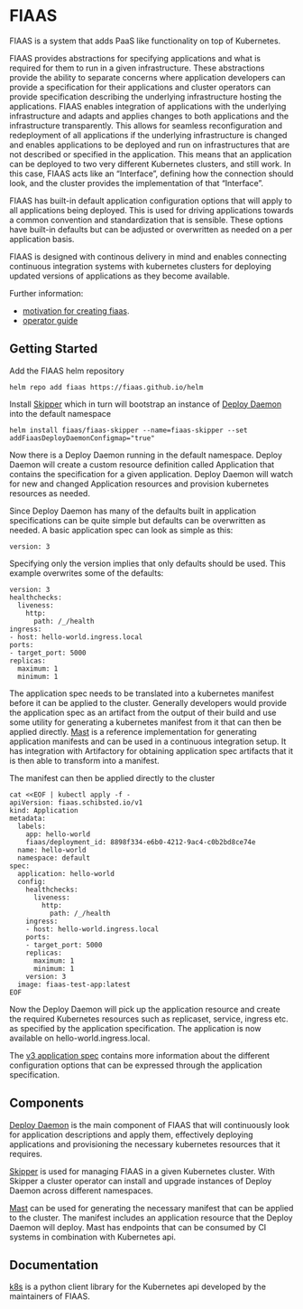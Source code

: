 # FIAAS

FIAAS is a system that adds PaaS like functionality on top of Kubernetes.

FIAAS provides abstractions for specifying applications and what is required for
them to run in a given infrastructure.  These abstractions provide the ability
to separate concerns where application developers can provide a specification
for their applications and cluster operators can provide specification
describing the underlying infrastructure hosting the applications. FIAAS enables
integration of applications with the underlying infrastructure and adapts and
applies changes to both applications and the infrastructure transparently. This
allows for seamless reconfiguration and redeployment of all applications if the
underlying infrastructure is changed and enables applications to be deployed and
run on infrastructures that are not described or specified in the application.
This means that an application can be deployed to two very different Kubernetes
clusters, and still work. In this case, FIAAS acts like an “Interface”, defining
how the connection should look, and the cluster provides the implementation of
that “Interface”.

FIAAS has built-in default application configuration options that will apply to
all applications being deployed. This is used for driving applications
towards a common convention and standardization that is sensible. These options
have built-in defaults but can be adjusted or overwritten as needed on a per
application basis.

FIAAS is designed with continous delivery in mind and enables connecting
continuous integration systems with kubernetes clusters for deploying updated
versions of applications as they become available.

Further information:

* [motivation for creating fiaas](https://github.com/fiaas/fiaas-deploy-daemon/blob/master/docs/fiaas.md).
* [operator guide](https://github.com/fiaas/fiaas-deploy-daemon/blob/master/docs/operator_guide.md)

## Getting Started

Add the FIAAS helm repository

```
helm repo add fiaas https://fiaas.github.io/helm
```

Install [Skipper](https://github.com/fiaas/skipper) which in turn will
bootstrap an instance of [Deploy
Daemon](https://github.com/fiaas/fiaas-deploy-daemon) into
the default namespace

```
helm install fiaas/fiaas-skipper --name=fiaas-skipper --set addFiaasDeployDaemonConfigmap="true"
```

Now there is a Deploy Daemon running in the default namespace.
Deploy Daemon will create a custom resource definition called Application that
contains the specification for a given application.
Deploy Daemon will watch for new and changed Application resources and
provision kubernetes resources as needed.

Since Deploy Daemon has many of the defaults built in application
specifications can be quite simple but defaults can be overwritten as needed. A
basic application spec can look as simple as this:

```
version: 3
```

Specifying only the version implies that only defaults should be used. This
example overwrites some of the defaults:

```
version: 3
healthchecks:
  liveness:
    http:
      path: /_/health
ingress:
- host: hello-world.ingress.local
ports:
- target_port: 5000
replicas:
  maximum: 1
  minimum: 1
```

The application spec needs to be translated into a kubernetes manifest before
it can be applied to the cluster. Generally developers would provide the
application spec as an artifact from the output of their build and use some
utility for generating a kubernetes manifest from it that can then be applied
directly. [Mast](https://github.com/fiaas/mast) is a reference implementation
for generating application manifests and can be used in a continuous
integration setup. It has integration with Artifactory for obtaining
application spec artifacts that it is then able to transform into a manifest.

The manifest can then be applied directly to the cluster

```
cat <<EOF | kubectl apply -f -
apiVersion: fiaas.schibsted.io/v1
kind: Application
metadata:
  labels:
    app: hello-world
    fiaas/deployment_id: 8898f334-e6b0-4212-9ac4-c0b2bd8ce74e
  name: hello-world
  namespace: default
spec:
  application: hello-world
  config:
    healthchecks:
      liveness:
        http:
          path: /_/health
    ingress:
    - host: hello-world.ingress.local
    ports:
    - target_port: 5000
    replicas:
      maximum: 1
      minimum: 1
    version: 3
  image: fiaas-test-app:latest
EOF
```

Now the Deploy Daemon will pick up the application resource and create the
required Kubernetes resources such as replicaset, service, ingress etc. as
specified by the application specification. The application is now available on
hello-world.ingress.local.

The [v3 application
spec](https://github.com/fiaas/fiaas-deploy-daemon/blob/master/docs/v3_spec.md)
contains more information about the different configuration options that can be
expressed through the application specification.

## Components

[Deploy Daemon](https://github.com/fiaas/fiaas-deploy-daemon) is the main
component of FIAAS that will continuously look for application descriptions and
apply them, effectively deploying applications and provisioning the necessary
kubernetes resources that it requires.

[Skipper](https://github.com/fiaas/skipper) is used for managing FIAAS in a
given Kubernetes cluster. With Skipper a cluster operator can install and
upgrade instances of Deploy Daemon across different namespaces.

[Mast](https://github.com/fiaas/mast) can be used for generating the necessary
manifest that can be applied to the cluster. The manifest includes an
application resource that the Deploy Daemon will deploy. Mast has endpoints that
can be consumed by CI systems in combination with Kubernetes api.

## Documentation

[k8s](https://k8s.readthedocs.org/en/latest/) is a python client library for the
Kubernetes api developed by the maintainers of FIAAS.
